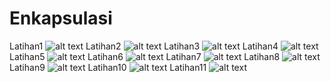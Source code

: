 # Enkapsulasi
Latihan1
![alt text](https://github.com/Raditya44/Enkapsulasi/blob/master/latihan1.PNG)
Latihan2
![alt text](https://github.com/Raditya44/Enkapsulasi/blob/master/latihan2.PNG)
Latihan3
![alt text](https://github.com/Raditya44/Enkapsulasi/blob/master/latihan3.PNG)
Latihan4
![alt text](https://github.com/Raditya44/Enkapsulasi/blob/master/latihan4.PNG)
Latihan5
![alt text](https://github.com/Raditya44/Enkapsulasi/blob/master/latihan5.PNG)
Latihan6
![alt text](https://github.com/Raditya44/Enkapsulasi/blob/master/latihan6.PNG)
Latihan7
![alt text](https://github.com/Raditya44/Enkapsulasi/blob/master/latihan7.PNG)
Latihan8
![alt text](https://github.com/Raditya44/Enkapsulasi/blob/master/latihan8.PNG)
Latihan9
![alt text](https://github.com/Raditya44/Enkapsulasi/blob/master/latihan9.PNG)
Latihan10
![alt text](https://github.com/Raditya44/Enkapsulasi/blob/master/latihan10.PNG)
Latihan11
![alt text](https://github.com/Raditya44/Enkapsulasi/blob/master/latihan11.PNG)
